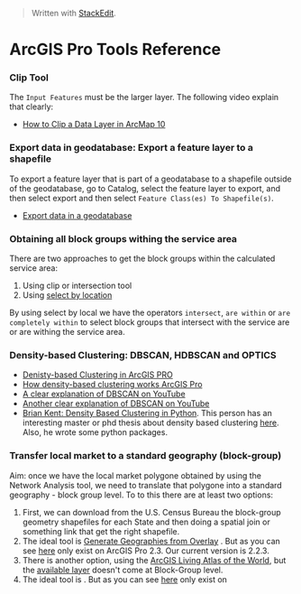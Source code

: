 > Written with [StackEdit](https://stackedit.io/).

# ArcGIS Pro Tools Reference

### Clip Tool

The `Input Features` must be the larger layer. The following video explain that clearly:

- [How to Clip a Data Layer in ArcMap 10](https://www.youtube.com/watch?v=6UF0l8Ly2U4)

### Export data in geodatabase: Export a feature layer to a shapefile

To export a feature layer that is part of a geodatabase to a shapefile outside of the geodatabase, go to Catalog, select the feature layer to export, and then select export and then select `Feature Class(es) To Shapefile(s)`.

- [Export data in a geodatabase](https://pro.arcgis.com/en/pro-app/help/data/geodatabases/overview/export-data.htm)

### Obtaining all block groups withing the service area

There are two approaches to get the block groups within the calculated service area:

1. Using clip or intersection tool
2. Using [select by location](http://desktop.arcgis.com/en/arcmap/10.3/map/working-with-layers/using-select-by-location.htm)

By using select by local we have the operators `intersect`, `are within` or `are completely within` to select block groups that intersect with the service are or are withing the service area.

### Density-based Clustering: DBSCAN, HDBSCAN and OPTICS

- [Denisty-based Clustering in ArcGIS PRO](https://pro.arcgis.com/en/pro-app/tool-reference/spatial-statistics/densitybasedclustering.htm)
- [How density-based clustering works ArcGIS Pro](https://pro.arcgis.com/en/pro-app/tool-reference/spatial-statistics/how-density-based-clustering-works.htm)
- [A clear explanation of DBSCAN on YouTube](https://www.youtube.com/watch?v=6jl9KkmgDIw)
- [Another clear explanation of DBSCAN on YouTube](https://www.youtube.com/watch?v=sKRUfsc8zp4)
- [Brian Kent: Density Based Clustering in Python](https://www.youtube.com/watch?v=5cOhL4B5waU). This person has an interesting master or phd thesis about density based clustering [here](https://www.cmu.edu/dietrich/psychology/cognitiveaxon/documents/kent_dissertation.pdf). Also, he wrote some python packages. 

### Transfer local market to a standard geography (block-group)

Aim: once we have the local market polygone obtained by using the Network Analysis tool, we need to translate that polygone into a standard geography - block group level. To to this there are at least two options:

1. First, we can download from the U.S. Census Bureau the block-group geometry  shapefiles for each State and then doing a spatial join or something link that get the right shapefile.
2. The ideal tool is [Generate Geographies from Overlay]([https://pro.arcgis.com/en/pro-app/tool-reference/business-analyst/generate-geographies-from-overlay.htm](https://pro.arcgis.com/en/pro-app/tool-reference/business-analyst/generate-geographies-from-overlay.htm)) . But as you can see [here]([https://pro.arcgis.com/en/pro-app/get-started/whats-new-in-arcgis-pro-2-3.htm](https://pro.arcgis.com/en/pro-app/get-started/whats-new-in-arcgis-pro-2-3.htm)) only exist on ArcGIS Pro 2.3. Our current version is 2.2.3. 
3. There is another option, using the [ArcGIS Living Atlas of the World](https://livingatlas.arcgis.com/en/browse/#d=2&q=%22ACS%20Population%20Variables%20-%20Boundaries%22), but the [available layer](https://www.arcgis.com/home/item.html?id=f430d25bf03744edbb1579e18c4bf6b8) doesn't come at Block-Group level.
2. The ideal tool is . But as you can see [here]([https://pro.arcgis.com/en/pro-app/get-started/whats-new-in-arcgis-pro-2-3.htm](https://pro.arcgis.com/en/pro-app/get-started/whats-new-in-arcgis-pro-2-3.htm)) only exist on 
<!--stackedit_data:
eyJoaXN0b3J5IjpbMTA3NTczMTcyNywxMTM2MTc5NDQsLTEwOD
gyNTM4NzMsLTE3MTkwNzYxNTEsNzYxMjE1Njg4LC0yNzc3MTk1
OSwtOTk1Njk4MTQyLDE4NDc4OTM0OTUsLTE3MTYzOTI0MzksMT
U5MTQyNzY0NiwtMTA5OTI4OTc0OF19
-->